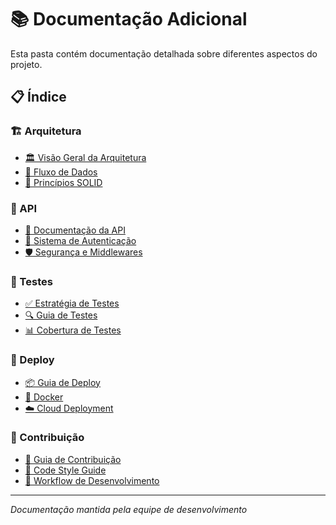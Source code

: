 # 📚 Documentação Adicional

Esta pasta contém documentação detalhada sobre diferentes aspectos do projeto.

## 📋 Índice

### 🏗️ Arquitetura
- [🏛️ Visão Geral da Arquitetura](architecture.md)
- [🔄 Fluxo de Dados](data-flow.md)
- [🎯 Princípios SOLID](solid-principles.md)

### 🔧 API
- [📖 Documentação da API](api-documentation.md)
- [🔐 Sistema de Autenticação](authentication.md)
- [🛡️ Segurança e Middlewares](security.md)

### 🧪 Testes
- [✅ Estratégia de Testes](testing-strategy.md)
- [🔍 Guia de Testes](testing-guide.md)
- [📊 Cobertura de Testes](test-coverage.md)

### 🚀 Deploy
- [📦 Guia de Deploy](deployment.md)
- [🐳 Docker](docker.md)
- [☁️ Cloud Deployment](cloud-deployment.md)

### 🤝 Contribuição
- [👥 Guia de Contribuição](contributing.md)
- [📝 Code Style Guide](code-style.md)
- [🔄 Workflow de Desenvolvimento](development-workflow.md)

---

*Documentação mantida pela equipe de desenvolvimento*
